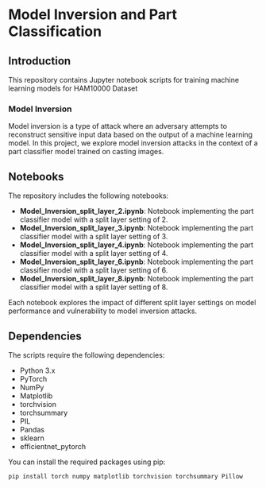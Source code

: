 # Model Inversion and Part Classification

## Introduction

This repository contains Jupyter notebook scripts for training machine learning models for HAM10000 Dataset

### Model Inversion

Model inversion is a type of attack where an adversary attempts to reconstruct sensitive input data based on the output of a machine learning model. In this project, we explore model inversion attacks in the context of a part classifier model trained on casting images.

## Notebooks

The repository includes the following notebooks:

- **Model_Inversion_split_layer_2.ipynb**: Notebook implementing the part classifier model with a split layer setting of 2.
- **Model_Inversion_split_layer_3.ipynb**: Notebook implementing the part classifier model with a split layer setting of 3.
- **Model_Inversion_split_layer_4.ipynb**: Notebook implementing the part classifier model with a split layer setting of 4.
- **Model_Inversion_split_layer_6.ipynb**: Notebook implementing the part classifier model with a split layer setting of 6.
- **Model_Inversion_split_layer_8.ipynb**: Notebook implementing the part classifier model with a split layer setting of 8.

Each notebook explores the impact of different split layer settings on model performance and vulnerability to model inversion attacks.

## Dependencies

The scripts require the following dependencies:

- Python 3.x
- PyTorch
- NumPy
- Matplotlib
- torchvision
- torchsummary
- PIL
- Pandas
- sklearn
- efficientnet_pytorch

You can install the required packages using pip:

```bash
pip install torch numpy matplotlib torchvision torchsummary Pillow
